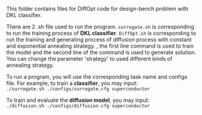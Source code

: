 This folder contains files for DiffOpt code for design-bench problem with DKL classifier.  
  
There are 2 .sh file used to run the program. `surrogate.sh` is corresponding to run the training process of **DKL classifier**. `DiffOpt.sh` is corresponding to run the training and generating process of diffusion process with constant and exponential annealing strategy.  , the first line command is used to train the model and the second line of the command is used to generate solution. You can change the parameter 'strategy' to used different kinds of annealing strategy.
  
To run a program, you will use the corresponding task name and configs file. For example, to train a **classifier**, you may input:  
`./surrogate.sh ./configs/surrogate.cfg superconductor`  
  
To train and evaluate the **diffusion model**, you may input:  
`./diffusion.sh ./configs/diffusion.cfg superconductor`  
  